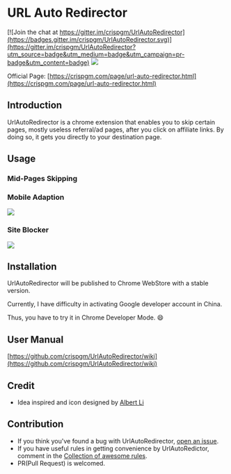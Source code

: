 # URL Auto Redirector

[![Join the chat at https://gitter.im/crispgm/UrlAutoRedirector](https://badges.gitter.im/crispgm/UrlAutoRedirector.svg)](https://gitter.im/crispgm/UrlAutoRedirector?utm_source=badge&utm_medium=badge&utm_campaign=pr-badge&utm_content=badge)
![](https://img.shields.io/badge/license-MIT-blue.svg)

Official Page: [https://crispgm.com/page/url-auto-redirector.html](https://crispgm.com/page/url-auto-redirector.html)

## Introduction

UrlAutoRedirector is a chrome extension that enables you to skip certain pages, mostly useless referral/ad pages, after you click on affiliate links.
By doing so, it gets you directly to your destination page.

## Usage

### Mid-Pages Skipping

### Mobile Adaption

![](https://raw.githubusercontent.com/crispgm/UrlAutoRedirector/master/promotion/mobile-adaption.png)

### Site Blocker

![](https://raw.githubusercontent.com/crispgm/UrlAutoRedirector/master/promotion/site-blocker.png)

## Installation

UrlAutoRedirector will be published to Chrome WebStore with a stable version.

Currently, I have difficulty in activating Google developer account in China.

Thus, you have to try it in Chrome Developer Mode. :smile:

## User Manual

[https://github.com/crispgm/UrlAutoRedirector/wiki](https://github.com/crispgm/UrlAutoRedirector/wiki)

## Credit

* Idea inspired and icon designed by [Albert Li](https://github.com/lzb)

## Contribution

* If you think you've found a bug with UrlAutoRedirector, [open an issue](https://github.com/crispgm/UrlAutoRedirector/issues/new).
* If you have useful rules in getting convenience by UrlAutoRedictor, comment in the [Collection of awesome rules](https://github.com/crispgm/UrlAutoRedirector/issues/17).
* PR(Pull Request) is welcomed.
